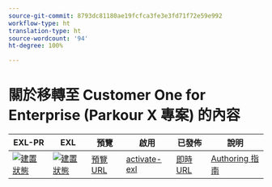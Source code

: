```yaml
---
source-git-commit: 8793dc81180ae19fcfca3fe3e3fd71f72e59e992
workflow-type: ht
translation-type: ht
source-wordcount: '94'
ht-degree: 100%

---
```

# 關於移轉至 Customer One for Enterprise (Parkour X 專案) 的內容

| EXL-PR | EXL | 預覽 | 啟用 | 已發佈 | 說明 |
|--- |--- |--- |--- |--- |--- |
| [![建置狀態](https://docs.ci.corp.adobe.com/view/exl-pr/job/customer-one.en_pr-exl/badge/icon)](https://docs.ci.corp.adobe.com/view/exl-pr/job/customer-one.en_pr-exl/lastBuild/) | [![建置狀態](https://docs.ci.corp.adobe.com/view/exl-pr/job/customer-one.en_exl/lastBuild/badge/icon)](https://docs.ci.corp.adobe.com/view/exl-pr/job/customer-one.en_exl/lastBuild/lastBuild) | [預覽 URL](https://experienceleague.corp.adobe.com/docs/customer-one/using/home.html?lang=zh-Hant) | [activate-exl](https://docs.ci.corp.adobe.com/job/activate-exl/build/) | [即時 URL](https://experienceleague.adobe.com/docs/customer-one/using/home.html?lang=zh-Hant) | [Authoring 指南](https://experienceleague.adobe.com/docs/authoring-guide-exl/using/home.html?lang=zh-Hant) |
